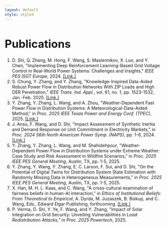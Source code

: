 ```yaml
---
layout: default
style: style3
---
```


<h1 style="font-size:2.5em;font-weight:bold;">
Publications
</h1>

 1. D. Shi, Q. Zhang, M. Hong, F. Wang, S. Maslennikov, X. Luo, and Y. Chen,
    "Implementing Deep Reinforcement Learning-Based Grid Voltage Control in
    Real-World Power Systems: Challenges and Insights," *IEEE PES ISGT Europe*, 2024.
    [[Link.]][1]
 2. S. Chung, Y. Zhang, and Y. Zhang, "Knowledge-Inspired Data-Aided Robust
    Power Flow in Distribution Networks With ZIP Loads and High DER
    Penetration," *IEEE Trans. Ind. Appl.*, vol. 61, no. 1, pp. 1523-1532, Jan.-Feb.
    2025\. [[Link.]][2]
 3. Y. Zhang, Y. Zhang, L. Wang, and A. Zhou, "Weather-Dependent Fast Power Flow
    in Distribution Systems: A Meteorological-Data-Aided Method," in *Proc. 2025
    IEEE Texas Power and Energy Conf. (TPEC)*, 2025. [[Link.]][3]
 4. J. Ansu, F. Wang, and D. Shi, "Impact Assessment of Synthetic Inertia and
    Demand Response on Unit Commitment in Electricity Markets," in *Proc. 2024
    56th North American Power Symp. (NAPS)*, pp. 1-6, 2024. [[Link.]][4]
 5. Y. Zhang, Y. Zhang, L. Wang, and M. Shahidehpour, "Weather-Dependent Power
    Flow in Distribution Systems under Extreme Weather: Case Study and Risk
    Assessment in Wildfire Scenarios," in *Proc. 2025 IEEE PES General Meeting*,
    Austin, TX, pp. 1-5, 2025.
 6. Y. Zhang, Y. Wang, Y. Zhang, E. C. Larson, F. Sui, and D. Shi, "On the
    Potential of Digital Twins for Distribution System State Estimation with
    Randomly Missing Data in Heterogeneous Measurements," in *Proc. 2025 IEEE PES
    General Meeting*, Austin, TX, pp. 1-5, 2025.
 7. X. Han, M. H. L. Kaas, and C. Wang, "A cross-cultural examination of
    fairness beliefs in human-AI interaction," in *Ethics of Institutional
    Beliefs: From Theoretical to Empirical*, A. Dyrda, M. Juzaszek, B. Biskup, and
    C. Wang, Eds., Edward Elgar Publishing, forthcoming. [[Link.]][7]
 8. P. Verma, D. Shi, Y. Ye, F. Wang, and Y. Zhang, "Impact of Solar Integration
    on Grid Security: Unveiling Vulnerabilities in *Load Redistribution Attacks,"
    in Proc. 2025 Powertech*, 2025.


[1]: https://ieeexplore.ieee.org/abstract/document/10863452
[2]: https://ieeexplore.ieee.org/abstract/document/10816174?casa_token=ezECEfqcPisAAAAA:H6UEAXuKqGfKadO2xtlb0PTJB3SNjYs6Insbi78jMFyIUgl4wyOMYKNzff608QULLq-GSXPhQw
[3]: https://ieeexplore.ieee.org/abstract/document/10906909?casa_token=gxMexg3hHhUAAAAA:d0fmTi2c2VKBU2HtDv8JbleHcEeADWIfQZesuZi8wQESm795k1lkDsnVMT9OmstS1bbdCe4E-A
[4]: https://ieeexplore.ieee.org/abstract/document/10741695?casa_token=MsLPa_1_TB4AAAAA:Uo65vFso5ckHzkoN4LLRqDp85Z7kPkxJOWpmh_RBd4tDzqGnhxns8Syy6ofu8Y5OiS-x1W_j6w

[7]: https://papers.ssrn.com/sol3/papers.cfm?abstract_id=5116823


